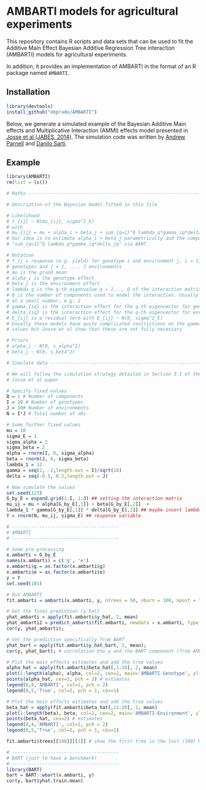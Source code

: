 # AMBARTI models for agricultural experiments

This repository contains R scripts and data sets that can be used to fit the Additive Main Effect Bayesian Additive Regression Tree interaction (AMBARTI) models for agricultural experiments.

In addition, it provides an implementation of AMBARTI in the format of an R package named ```AMBARTI```.

## Installation
``` r
library(devtools)
install_github("ebprado/AMBARTI")
```
Below, we generate a simulated example of the Bayesian Additive Main effects and Multiplicative Interaction (AMMI) effects model presented in [Josse et al (JABES, 2014)](https://link.springer.com/content/pdf/10.1007/s13253-014-0168-z.pdf). The simulation code was written by [Andrew Parnell](https://github.com/andrewcparnell) and [Danilo Sarti](https://github.com/danilosarti).

## Example
``` r
library(AMBARTI)
rm(list = ls())

# Maths -------------------------------------------------------------------

# Description of the Bayesian model fitted in this file

# Likelihood
# Y_{ij} ~ N(mu_{ij}, sigma^2_E)
# with
# mu_{ij} = mu + alpha_i + beta_j + sum_{q=1}^Q lambda_q*gamma_iq*delta_jq
# Our idea is to estimate alpha_i + beta_j parametrically and the component 
# "sum_{q=1}^Q lambda_q*gamma_iq*delta_jq" via BART.

# Notation
# Y_ij = response (e.g. yield) for genotype i and environment j, i = 1, ..., I
# genotypes and j = 1, ..., J environments
# mu is the grand mean
# alpha_i is the genotype effect
# beta_j is the environment effect
# lambda_q is the q-th eigenvalue q = 1,.., Q of the interaction matrix
# Q is the number of components used to model the interaction. Usually Q is fixed 
# at a small number, e.g. 2
# gamma_{iq} is the interaction effect for the q-th eigenvector for genotype i
# delta_{iq} is the interaction effect for the q-th eigenvector for environment j
# E_{ij} is a residual term with E_{ij} ~ N(0, sigma^2_E)
# Usually these models have quite complicated restrictions on the gamma/delta/lambda
# values but Josse et al show that these are not fully necessary

# Priors
# alpha_i ~ N(0, s_alpha^2)
# beta_j ~ N(0, s_beta^2)

# Simulate data -----------------------------------------------------------

# We will follow the simulation strategy detailed in Section 3.1 of the
# Josse et al paper

# Specify fixed values
Q = 1 # Number of components
I = 10 # Number of genotypes
J = 10# Number of environments
N = I*J # Total number of obs

# Some further fixed values
mu = 10
sigma_E = 1
sigma_alpha = 2
sigma_beta = 2
alpha = rnorm(I, 0, sigma_alpha)
beta = rnorm(J, 0, sigma_beta)
lambda_1 = 12
gamma = seq(2, -2,length.out = I)/sqrt(10)
delta = seq(-0.5, 0.5,length.out = J)

# Now simulate the values
set.seed(123)
G_by_E = expand.grid(1:I, 1:J) ## setting the interaction matrix
mu_ij = mu + alpha[G_by_E[,1]] + beta[G_by_E[,2]]  +
lambda_1 * gamma[G_by_E[,1]] * delta[G_by_E[,2]] ## maybe insert lambda2
Y = rnorm(N, mu_ij, sigma_E) ## response variable

# ---------------------------------------
# AMBARTI
# ---------------------------------------

# Some pre-processing
x.ambarti = G_by_E
names(x.ambarti) = c('g', 'e')
x.ambarti$g = as.factor(x.ambarti$g)
x.ambarti$e = as.factor(x.ambarti$e)
y = Y
set.seed(101)

# Run AMBARTI
fit.ambarti = ambarti(x.ambarti, y, ntrees = 50, nburn = 100, npost = 100, sparse= FALSE)

# Get the final prediction (y hat)
yhat_ambarti = apply(fit.ambarti$y_hat, 2, mean)
yhat_ambarti2 = predict_ambarti(fit.ambarti, newdata = x.ambarti, type = 'mean')
cor(y, yhat_ambarti);

# Get the prediction specifically from BART
yhat_bart = apply(fit.ambarti$y_hat_bart, 2, mean);
cor(y, yhat_bart); # correlation btw y and the BART component (from AMBARTI)

# Plot the main effects estimates and add the true values
alpha_hat = apply(fit.ambarti$beta_hat[,1:10], 2, mean)
plot(1:length(alpha), alpha, col=2, cex=2, main='AMBARTI-Genotype', ylim=c(-5,5)) # true values
points(alpha_hat, cex=2, pch = 2) # estimates
legend(8,4,'AMBARTI', col=1, pch = 2)
legend(8,5,'True', col=2, pch = 1, cex=1)

# Plot the main effects estimates and add the true values
beta_hat = apply(fit.ambarti$beta_hat[,11:20], 2, mean)
plot(1:length(beta), beta, col=2, cex=2, main='AMBARTI-Environment', ylim=c(-5,5)) # true values
points(beta_hat, cex=2) # estimates
legend(8,4,'AMBARTI', col=1, pch = 2)
legend(8,5,'True', col=2, pch = 1, cex=1)

fit.ambarti$trees[[100]][[1]] # show the first tree in the last (100) MCMC iteration.

# ---------------------------------------
# BART (just to have a benchmark)
# ---------------------------------------
library(BART)
bart = BART::wbart(x.ambarti, y)
cor(y, bart$yhat.train.mean)
```
